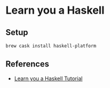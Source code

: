 # Learn you a Haskell

## Setup

    brew cask install haskell-platform

## References

- [Learn you a Haskell Tutorial](http://learnyouahaskell.com/introduction#about-this-tutorial)